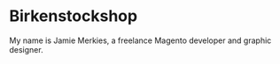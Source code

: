 Birkenstockshop
===============
My name is Jamie Merkies, a freelance Magento developer and graphic designer.
